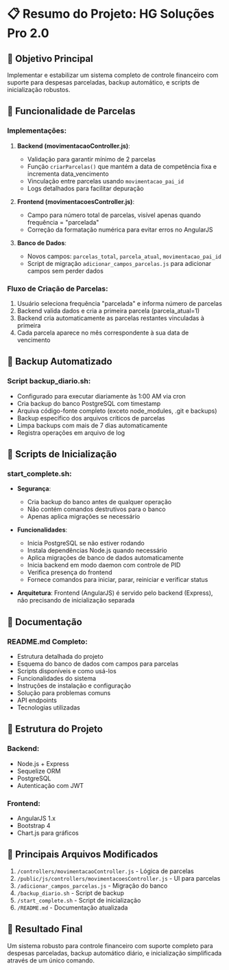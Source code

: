 # 📋 Resumo do Projeto: HG Soluções Pro 2.0

## 🎯 Objetivo Principal
Implementar e estabilizar um sistema completo de controle financeiro com suporte para despesas parceladas, backup automático, e scripts de inicialização robustos.

## 🔄 Funcionalidade de Parcelas

### Implementações:
1. **Backend (movimentacaoController.js)**:
   - Validação para garantir mínimo de 2 parcelas
   - Função `criarParcelas()` que mantém a data de competência fixa e incrementa data_vencimento
   - Vinculação entre parcelas usando `movimentacao_pai_id`
   - Logs detalhados para facilitar depuração

2. **Frontend (movimentacoesController.js)**:
   - Campo para número total de parcelas, visível apenas quando frequência = "parcelada"
   - Correção da formatação numérica para evitar erros no AngularJS

3. **Banco de Dados**:
   - Novos campos: `parcelas_total`, `parcela_atual`, `movimentacao_pai_id`
   - Script de migração `adicionar_campos_parcelas.js` para adicionar campos sem perder dados

### Fluxo de Criação de Parcelas:
1. Usuário seleciona frequência "parcelada" e informa número de parcelas
2. Backend valida dados e cria a primeira parcela (parcela_atual=1)
3. Backend cria automaticamente as parcelas restantes vinculadas à primeira
4. Cada parcela aparece no mês correspondente à sua data de vencimento

## 💾 Backup Automatizado

### Script backup_diario.sh:
- Configurado para executar diariamente às 1:00 AM via cron
- Cria backup do banco PostgreSQL com timestamp
- Arquiva código-fonte completo (exceto node_modules, .git e backups)
- Backup específico dos arquivos críticos de parcelas
- Limpa backups com mais de 7 dias automaticamente
- Registra operações em arquivo de log

## 🚀 Scripts de Inicialização

### start_complete.sh:
- **Segurança**:
  - Cria backup do banco antes de qualquer operação
  - Não contém comandos destrutivos para o banco
  - Apenas aplica migrações se necessário

- **Funcionalidades**:
  - Inicia PostgreSQL se não estiver rodando
  - Instala dependências Node.js quando necessário
  - Aplica migrações de banco de dados automaticamente
  - Inicia backend em modo daemon com controle de PID
  - Verifica presença do frontend
  - Fornece comandos para iniciar, parar, reiniciar e verificar status

- **Arquitetura**: Frontend (AngularJS) é servido pelo backend (Express), não precisando de inicialização separada

## 📝 Documentação

### README.md Completo:
- Estrutura detalhada do projeto
- Esquema do banco de dados com campos para parcelas
- Scripts disponíveis e como usá-los
- Funcionalidades do sistema
- Instruções de instalação e configuração
- Solução para problemas comuns
- API endpoints
- Tecnologias utilizadas

## 🧩 Estrutura do Projeto

### Backend:
- Node.js + Express
- Sequelize ORM
- PostgreSQL
- Autenticação com JWT

### Frontend:
- AngularJS 1.x
- Bootstrap 4
- Chart.js para gráficos

## 🔧 Principais Arquivos Modificados

1. `/controllers/movimentacaoController.js` - Lógica de parcelas
2. `/public/js/controllers/movimentacoesController.js` - UI para parcelas
3. `/adicionar_campos_parcelas.js` - Migração do banco
4. `/backup_diario.sh` - Script de backup
5. `/start_complete.sh` - Script de inicialização
6. `/README.md` - Documentação atualizada

## 🌟 Resultado Final
Um sistema robusto para controle financeiro com suporte completo para despesas parceladas, backup automático diário, e inicialização simplificada através de um único comando.

